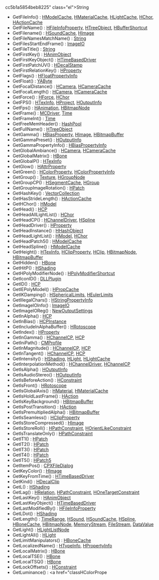 cc5b1a5854beb8225" class="el">String</a>
- GetFileInfo() : <a href="classHModelCache.md#5158778c75932b3f5cce79855150386f" class="el">HModelCache</a>, <a href="classHMaterialCache.md#5158778c75932b3f5cce79855150386f" class="el">HMaterialCache</a>, <a href="classHLightCache.md#5158778c75932b3f5cce79855150386f" class="el">HLightCache</a>, <a href="classHChor.md#5158778c75932b3f5cce79855150386f" class="el">HChor</a>, <a href="classHActionCache.md#5158778c75932b3f5cce79855150386f" class="el">HActionCache</a>
- GetFileName() : <a href="classHFileInfoProperty.md#441760acf64ee395f3bf55dea6470fc6" class="el">HFileInfoProperty</a>, <a href="classHTreeObject.md#441760acf64ee395f3bf55dea6470fc6" class="el">HTreeObject</a>, <a href="classHBufferShortcut.md#441760acf64ee395f3bf55dea6470fc6" class="el">HBufferShortcut</a>
- GetFilename() : <a href="classHSoundCache.md#aae45cae1968f399b49319137d3ffa63" class="el">HSoundCache</a>, <a href="classHImage.md#aae45cae1968f399b49319137d3ffa63" class="el">HImage</a>
- GetFileNamesMatchName() : <a href="classString.md#05057c13293acd808cbb2476de2e45ed" class="el">String</a>
- GetFilesStartEndFrame() : <a href="classImageIO.md#55156800eca572758197fd7700077f8d" class="el">ImageIO</a>
- GetFileTitle() : <a href="classString.md#59f009de2f06e150336f9a5ab589acc3" class="el">String</a>
- GetFirstKey() : <a href="classHAnimObject.md#eb35d3d43f0898362662c5e86e43e3fb" class="el">HAnimObject</a>
- GetFirstKeyObject() : <a href="classHTimeBasedDriver.md#35a944d797d07329caa8893079f9cedc" class="el">HTimeBasedDriver</a>
- GetFirstPatchUV() : <a href="classHDecalStamp.md#e5a5be164adfcd83c35fcaf5803ebb0d" class="el">HDecalStamp</a>
- GetFirstRelationKey() : <a href="classHProperty.md#0e9cd12ca2642b6ec64f88bf1848d150" class="el">HProperty</a>
- GetFlags() : <a href="classHFloatPropertyInfo.md#938d6993463175b4205567095f135bbc" class="el">HFloatPropertyInfo</a>
- GetFloat() : <a href="classYAByte.md#38f09f32b4c6f6cd09cb6f07c1fb5430" class="el">YAByte</a>
- GetFocalDistance() : <a href="classHCamera.md#66e2a92b6086edbecbfdda573e09b52d" class="el">HCamera</a>, <a href="classHCameraCache.md#66e2a92b6086edbecbfdda573e09b52d" class="el">HCameraCache</a>
- GetFocalLength() : <a href="classHCamera.md#2abb3adc07fed2a2970fe92e67ff13c6" class="el">HCamera</a>, <a href="classHCameraCache.md#2abb3adc07fed2a2970fe92e67ff13c6" class="el">HCameraCache</a>
- GetForce() : <a href="classHForce.md#b9aa1e4097431a6328f8945806073810" class="el">HForce</a>, <a href="classHChor.md#31eed51db5157ce928e8f7f5cd1fce40" class="el">HChor</a>
- GetFPS() : <a href="classHTexInfo.md#f75eb1966cf590131ff7dd48a1efb58b" class="el">HTexInfo</a>, <a href="classHProject.md#f75eb1966cf590131ff7dd48a1efb58b" class="el">HProject</a>, <a href="classHOutputInfo.md#f75eb1966cf590131ff7dd48a1efb58b" class="el">HOutputInfo</a>
- GetFps() : <a href="classHAnimation.md#2a464a96ca46ec3f785db55051012b5e" class="el">HAnimation</a>, <a href="classHBitmapNode.md#2a464a96ca46ec3f785db55051012b5e" class="el">HBitmapNode</a>
- GetFrame() : <a href="classMCDriver.md#a299addedcaaaf03dd8bc98556cb5bdc" class="el">MCDriver</a>, <a href="classTime.md#b06851700fc46fe85eb114efb5bf6910" class="el">Time</a>
- GetFrameInt() : <a href="classTime.md#d8f556b71eb244d9f6a52d9ada687156" class="el">Time</a>
- GetFreeMemHeader() : <a href="classHashPool.md#bcf5d7d515922339d0da60bdc8d77b5e" class="el">HashPool</a>
- GetFullName() : <a href="classHTreeObject.md#c2d927d82e5a3a64640c06443f40bf73" class="el">HTreeObject</a>
- GetGamma() : <a href="classHBiasProperty.md#afcb03ef1c1eb4a4681aed36e60d82ee" class="el">HBiasProperty</a>, <a href="classHImage.md#afcb03ef1c1eb4a4681aed36e60d82ee" class="el">HImage</a>, <a href="classHBitmapBuffer.md#afcb03ef1c1eb4a4681aed36e60d82ee" class="el">HBitmapBuffer</a>
- GetGammaPreset() : <a href="classHOutputInfo.md#67b3c14f4b663de507f4e8b6d1191d43" class="el">HOutputInfo</a>
- GetGammaPropertyInfo() : <a href="classHBiasPropertyInfo.md#b9d808db1714ecd5126a0d6cdd43a80c" class="el">HBiasPropertyInfo</a>
- GetGlobalAmbiance() : <a href="classHCamera.md#aa4622111fe0a9e9bd2e1f57649cc292" class="el">HCamera</a>, <a href="classHCameraCache.md#aa4622111fe0a9e9bd2e1f57649cc292" class="el">HCameraCache</a>
- GetGlobalMatrix() : <a href="classHBone.md#cc295415acaef8ce98bc51a997a3b83a" class="el">HBone</a>
- GetGlobalP() : <a href="classHTexInfo.md#784dc7301a48430b1416d3e2146c6c88" class="el">HTexInfo</a>
- GetGlow() : <a href="classHAttrProperty.md#da5649410f99213646c67ce2b4062243" class="el">HAttrProperty</a>
- GetGreen() : <a href="classHColorProperty.md#169456be0e4656dfbe07e065311de071" class="el">HColorProperty</a>, <a href="classHColorPropertyInfo.md#169456be0e4656dfbe07e065311de071" class="el">HColorPropertyInfo</a>
- GetGroup() : <a href="classTexture.md#de8f964adca8147ca8c157c34aea6f7e" class="el">Texture</a>, <a href="classHGroupNode.md#de8f964adca8147ca8c157c34aea6f7e" class="el">HGroupNode</a>
- GetGroupCP() : <a href="classHSegmentCache.md#543cdcb8eb32d17eee3ea3942412c7cb" class="el">HSegmentCache</a>, <a href="classHGroup.md#543cdcb8eb32d17eee3ea3942412c7cb" class="el">HGroup</a>
- GetGroupImageRotation() : <a href="classHPatch.md#57e19c7536269e2e0b4085087c439904" class="el">HPatch</a>
- GetHashKey() : <a href="classVectorCollection.md#93c5ed7513baef01b68f7c5bf3af97f4" class="el">VectorCollection</a>
- GetHasStrideLength() : <a href="classHActionCache.md#b6c81fb61e23cb4650052659713bea04" class="el">HActionCache</a>
- GetHChor() : <a href="classHModel.md#8ef77166d0cb4b030124607ab76c6887" class="el">HModel</a>
- GetHead() : <a href="classHCP.md#ad476f918ab900fe4392b98ac13e95e1" class="el">HCP</a>
- GetHeadAllLightList() : <a href="classHChor.md#907f2668fc2ccc06c4b102cef69648f9" class="el">HChor</a>
- GetHeadCP() : <a href="classHChannelDriver.md#d55b4a9828c87389479aeeea3f625fde" class="el">HChannelDriver</a>, <a href="classHSpline.md#d55b4a9828c87389479aeeea3f625fde" class="el">HSpline</a>
- GetHeadDriver() : <a href="classHProperty.md#aafeb5ae520b32c14d80d1faa2b37f46" class="el">HProperty</a>
- GetHeadInstance() : <a href="classHHashObject.md#5616a8d6197ea5f43bfb5cbf3f9b8f5e" class="el">HHashObject</a>
- GetHeadLightList() : <a href="classHModel.md#c02b29a9e27f5f7f9993ec0033bd53d0" class="el">HModel</a>, <a href="classHChor.md#c02b29a9e27f5f7f9993ec0033bd53d0" class="el">HChor</a>
- GetHeadPatch5() : <a href="classHModelCache.md#0671af5a7584f064d07b3a2a064edd97" class="el">HModelCache</a>
- GetHeadSpline() : <a href="classHModelCache.md#dd680dcb93a96827528e1499d8b353cf" class="el">HModelCache</a>
- GetHeight() : <a href="classHTexInfo.md#35170f8abe223996b6ba9a0ee517f031" class="el">HTexInfo</a>, <a href="classHClipProperty.md#35170f8abe223996b6ba9a0ee517f031" class="el">HClipProperty</a>, <a href="classHClip.md#bca46e7d165365ecb656b117c1766696" class="el">HClip</a>, <a href="classHBitmapNode.md#35170f8abe223996b6ba9a0ee517f031" class="el">HBitmapNode</a>, <a href="classHBitmapBuffer.md#35170f8abe223996b6ba9a0ee517f031" class="el">HBitmapBuffer</a>
- GetHidden() : <a href="classHBone.md#c8d8bfb3bb6ae57ba7ef45ddd58c277e" class="el">HBone</a>
- GetHitP() : <a href="classHShading.md#c5d4a0f7aa2b5ad9c06087bda7161b45" class="el">HShading</a>
- GetHPolyModifierNode() : <a href="classHPolyModifierShortcut.md#8892f18cbcb077719ed653768c949a00" class="el">HPolyModifierShortcut</a>
- GetIconID() : <a href="classDLLPlugin.md#6e2cb2131a42b53ee9686db143d92532" class="el">DLLPlugin</a>
- GetID() : <a href="classHCP.md#60c7ffa22a17ed75f0602e8c343ce7ee" class="el">HCP</a>
- GetIEPolyModel() : <a href="classHPropCache.md#d664f2f10e4c766fe9810889ac57fd89" class="el">HPropCache</a>
- GetIKDamping() : <a href="classHSphericalLimits.md#8113499c0d815756c050f6b740970778" class="el">HSphericalLimits</a>, <a href="classHEulerLimits.md#8113499c0d815756c050f6b740970778" class="el">HEulerLimits</a>
- GetIllegalChars() : <a href="classHStringPropertyInfo.md#a41ed7497502118272d3a07b82b6838d" class="el">HStringPropertyInfo</a>
- GetImageIOInfo() : <a href="classImageIO.md#651da01e2e4561e9f8a3b1e084f56c2f" class="el">ImageIO</a>
- GetImageIOReg() : <a href="classNewOutputSettings.md#da3920892fc50c6a04a43a8213d1048c" class="el">NewOutputSettings</a>
- GetInAlpha() : <a href="classHCP.md#fb99ac801d8e686507176b4bf8215a51" class="el">HCP</a>
- GetInBias() : <a href="classHCPInstance.md#0af31da3f76e19e4b479ecba6f016350" class="el">HCPInstance</a>
- GetIncludeInAlphaBuffer() : <a href="classHRotoscope.md#3c09ee3365e718f0d89cf69763757ba4" class="el">HRotoscope</a>
- GetIndex() : <a href="classHProperty.md#98afe20a55c27565ee7f70859b43234b" class="el">HProperty</a>
- GetInGamma() : <a href="classHChannelCP.md#2d852fce19aeeaa4dec7721023f8028d" class="el">HChannelCP</a>, <a href="classHCP.md#2d852fce19aeeaa4dec7721023f8028d" class="el">HCP</a>
- GetIniPath() : <a href="classCMProfile.md#d39de1b5cbc3e89b83a945c3bfd3dab0" class="el">CMProfile</a>
- GetInMagnitude() : <a href="classHChannelCP.md#979e5436898a99af4b81d273b77c33fb" class="el">HChannelCP</a>, <a href="classHCP.md#979e5436898a99af4b81d273b77c33fb" class="el">HCP</a>
- GetInTangent() : <a href="classHChannelCP.md#46bbd1e7a1128aa776085356ff544356" class="el">HChannelCP</a>, <a href="classHCP.md#46bbd1e7a1128aa776085356ff544356" class="el">HCP</a>
- GetIntensity() : <a href="classHShading.md#f22275518d1b0a15454747f7a57f2677" class="el">HShading</a>, <a href="classHLight.md#f22275518d1b0a15454747f7a57f2677" class="el">HLight</a>, <a href="classHLightCache.md#f22275518d1b0a15454747f7a57f2677" class="el">HLightCache</a>
- GetInterpolationMethod() : <a href="classHChannelDriver.md#3a9524907fd7628a15178f0ecc351cfa" class="el">HChannelDriver</a>, <a href="classHChannelCP.md#16c5bb65122d4b9f37212738da19978a" class="el">HChannelCP</a>
- GetIsAlpha() : <a href="classHOutputInfo.md#73c48a6ffa05dd000d5cde5f14a6eb85" class="el">HOutputInfo</a>
- GetIsAudioStereo() : <a href="classHOutputInfo.md#3ba370d1a85ff4630fb2cd91dda81a37" class="el">HOutputInfo</a>
- GetIsBeforeAction() : <a href="classHConstraint.md#11b27e2d968609e551c474bc706e0b80" class="el">HConstraint</a>
- GetIsFront() : <a href="classHRotoscope.md#f6a4edd3c0dce55d71864b374dbebab8" class="el">HRotoscope</a>
- GetIsGlobalAxis() : <a href="classHMaterial.md#ba2d02a054ffd935d9523fdfa9f3af1d" class="el">HMaterial</a>, <a href="classHMaterialCache.md#ba2d02a054ffd935d9523fdfa9f3af1d" class="el">HMaterialCache</a>
- GetIsHoldLastFrame() : <a href="classHAction.md#0a2af7c2f4b84212b79c12c57c11d4cd" class="el">HAction</a>
- GetIsKeyBackground() : <a href="classHBitmapBuffer.md#877f18f56fa87141fefef1df4264f49b" class="el">HBitmapBuffer</a>
- GetIsPostTransition() : <a href="classHAction.md#bcfe06d58eda94c00cd47c04a0a4865c" class="el">HAction</a>
- GetIsPremultipliedAlpha() : <a href="classHBitmapBuffer.md#0aa3b5b9aed125e0f69ad2c639c67745" class="el">HBitmapBuffer</a>
- GetIsSeamless() : <a href="classHClipProperty.md#c19cf16b49f0e987676aca0596b9a36b" class="el">HClipProperty</a>
- GetIsStoreCompressed() : <a href="classHImage.md#23f4effb36b0804792878dae1d4ebfdd" class="el">HImage</a>
- GetIsStoreRoll() : <a href="classHPathConstraint.md#f7660f4b13f161edf51326d24055c240" class="el">HPathConstraint</a>, <a href="classHOrientLikeConstraint.md#f7660f4b13f161edf51326d24055c240" class="el">HOrientLikeConstraint</a>
- GetIsTranslateOnly() : <a href="classHPathConstraint.md#69beda52b44a73ff668a87c4ce39e909" class="el">HPathConstraint</a>
- GetIT1() : <a href="classHPatch.md#e30daf091303cc99467a21a5e7ac63f4" class="el">HPatch</a>
- GetIT2() : <a href="classHPatch.md#aa50a3f2867aacd09008428d00930f13" class="el">HPatch</a>
- GetIT3() : <a href="classHPatch.md#a2046e280e7cb552c50d549b98656523" class="el">HPatch</a>
- GetIT4() : <a href="classHPatch.md#bc86939e8e88af4aeaec3364dcc0ca76" class="el">HPatch</a>
- GetIT5() : <a href="classHPatch5.md#4737f3399d99c55bb04a5a6106ce37e3" class="el">HPatch5</a>
- GetItemPos() : <a href="classCPXFileDialog.md#ec4abccb0cc7fd4211b2fb2169ecf262" class="el">CPXFileDialog</a>
- GetKeyColor() : <a href="classHImage.md#8a7d2ae0d960b004f22e7289f8d8088d" class="el">HImage</a>
- GetKeyFromTime() : <a href="classHTimeBasedDriver.md#a2a782d5eb50bf8d1749f34afea6d99e" class="el">HTimeBasedDriver</a>
- GetKind() : <a href="classHDecalClip.md#8e82a1ef460fccbf1f5bfeb4602ddfaa" class="el">HDecalClip</a>
- GetL() : <a href="classHShading.md#a2bc4ed514fb89533f0224eac457a3f1" class="el">HShading</a>
- GetLag() : <a href="classHRelation.md#f32ab3a97b85fd327f53c75773f955c7" class="el">HRelation</a>, <a href="classHPathConstraint.md#f32ab3a97b85fd327f53c75773f955c7" class="el">HPathConstraint</a>, <a href="classHOneTargetConstraint.md#f32ab3a97b85fd327f53c75773f955c7" class="el">HOneTargetConstraint</a>
- GetLastKey() : <a href="classHAnimObject.md#0379dcc491904356edfc1e090ba496f8" class="el">HAnimObject</a>
- GetLastKeyObject() : <a href="classHTimeBasedDriver.md#58bba8b98c5f595f2cd80268108ce3db" class="el">HTimeBasedDriver</a>
- GetLastModifiedBy() : <a href="classHFileInfoProperty.md#07269e3c288fd2c734e175ef6039e110" class="el">HFileInfoProperty</a>
- GetLDot() : <a href="classHShading.md#325afbe165c4d220b0a56a324bf8b206" class="el">HShading</a>
- GetLength() : <a href="classTimeRange.md#70a8806ccc79c5fa10cceb22ae1ad3bc" class="el">TimeRange</a>, <a href="classHSound.md#0670dbd645d0e24b7f8f78d5c15d6aca" class="el">HSound</a>, <a href="classHSoundCache.md#0670dbd645d0e24b7f8f78d5c15d6aca" class="el">HSoundCache</a>, <a href="classHSpline.md#0670dbd645d0e24b7f8f78d5c15d6aca" class="el">HSpline</a>, <a href="classHBoneCache.md#0670dbd645d0e24b7f8f78d5c15d6aca" class="el">HBoneCache</a>, <a href="classHBitmapNode.md#0670dbd645d0e24b7f8f78d5c15d6aca" class="el">HBitmapNode</a>, <a href="classMemoryStream.md#0670dbd645d0e24b7f8f78d5c15d6aca" class="el">MemoryStream</a>, <a href="classFileStream.md#0670dbd645d0e24b7f8f78d5c15d6aca" class="el">FileStream</a>, <a href="classDataValue.md#70a8806ccc79c5fa10cceb22ae1ad3bc" class="el">DataValue</a>
- GetLight() : <a href="classHLightListNode.md#731e7ebdba0bcdce301e1550544a1f14" class="el">HLightListNode</a>
- GetLightAll() : <a href="classHLight.md#f2a648ffe00460d4e5d70c415608e12b" class="el">HLight</a>
- GetLimitManipulators() : <a href="classHBoneCache.md#6b72919921ce7e1b096d1b22f39ad775" class="el">HBoneCache</a>
- GetLocalizedName() : <a href="classHTypeInfo.md#64d571c867b3367a45ce04fc2fdaa825" class="el">HTypeInfo</a>, <a href="classHPropertyInfo.md#b20555c3a22c000aa894a5fd5f157507" class="el">HPropertyInfo</a>
- GetLocalMatrix() : <a href="classHBone.md#391038fffa4f9d7de7696d35ae11131a" class="el">HBone</a>
- GetLocalTSE() : <a href="classHBone.md#bc6ce1877fc851a782ca1da0eb1a8612" class="el">HBone</a>
- GetLocalTSQ() : <a href="classHBone.md#6f30d3f0b08cf9921c360d1dce21aebb" class="el">HBone</a>
- GetLockOffsets() : <a href="classHConstraint.md#a58e1e932868f156b9a261eef9ff95fe" class="el">HConstraint</a>
- GetLuminance() : <a href="classHColorPrope
